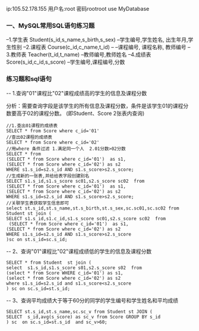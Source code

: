 ip:105.52.178.155 
用户名:root 密码rootroot
use MyDatabase

### 一、MySQL常用SQL语句练习题

–1.学生表 
Student(s_id,s_name,s_birth,s_sex) –学生编号,学生姓名, 出生年月,学生性别 
–2.课程表 
Course(c_id,c_name,t_id) – –课程编号, 课程名称, 教师编号 
–3.教师表 
Teacher(t_id,t_name) –教师编号,教师姓名 
–4.成绩表 
Score(s_id,c_id,s_score) –学生编号,课程编号,分数

### 练习题和sql语句

-- 1.查询"01"课程比"02"课程成绩高的学生的信息及课程分数

分析：需要查询字段是该学生的所有信息及课程分数，条件是该学生01的课程分数要高于02的课程分数。 (即Student、Score 2张表内查询)

```mysql
//1.查出01课程的成绩表
SELECT * from Score where c_id='01' 
//查出02课程的成绩表 
SELECT * from Score where c_id='02' 
//用where 条件过滤 1.满足同一个人  2.01分数>02分数 
SELECT * from 
(SELECT * from Score where c_id='01')  as s1, 
(SELECT * from Score where c_id='02') as s2 
WHERE s1.s_id=s2.s_id AND s1.s_score>s2.s_score;
//生成新的一张表,并给给表字段创建别名
SELECT s1.s_id,s1.s_score sc01,s2.s_score sc02  from 
(SELECT * from Score where c_id='01')  as s1, 
(SELECT * from Score where c_id='02') as s2 
WHERE s1.s_id=s2.s_id AND s1.s_score>s2.s_score;
//关联学生表获取学生信息即可
select st.s_id,st.s_name,st.s_birth,st.s_sex,sc.sc01,sc.sc02 from Student st join (
SELECT s1.s_id,s1.c_id,s1.s_score sc01,s2.s_score sc02  from 
 (SELECT * from Score where c_id='01')  as s1, 
(SELECT * from Score where c_id='02') as s2 
WHERE s1.s_id=s2.s_id AND s1.s_score>s2.s_score
)sc on st.s_id=sc.s_id;
```

-- 2、查询"01"课程比"02"课程成绩低的学生的信息及课程分数

```mysql
SELECT * from Student  st join (
select  s1.s_id,s1.s_score s01,s2.s_score s02  from 
(select * from Score WHERE c_id='01') as s1,
(select * from Score where c_id='02') as s2
where s1.s_id=s2.s_id and s1.s_score<s2.s_score 
) sc on sc.s_id=st.s_id;
```

-- 3、查询平均成绩大于等于60分的同学的学生编号和学生姓名和平均成绩

```mysql
SELECT st.s_id,st.s_name,sc.sc_v from Student st JOIN (
SELECT  s_id,avg(s_score) as sc_v from Score GROUP BY s_id 
) sc  on sc.s_id=st.s_id  and sc_v>60; 
```

